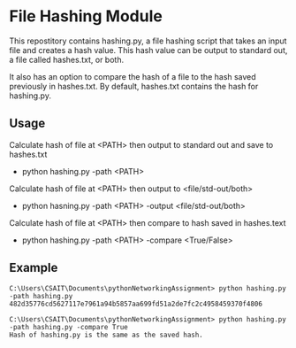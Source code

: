 # File Hashing Module

This repostitory contains hashing.py, a file hashing script that takes an input file and creates a hash value. This hash value can be output to standard out, a file called hashes.txt, or both. 

It also has an option to compare the hash of a file to the hash saved previously in hashes.txt. By default, hashes.txt contains the hash for hashing.py.

## Usage

Calculate hash of file at \<PATH> then output to standard out and save to hashes.txt
- python hashing.py -path \<PATH>

Calculate hash of file at \<PATH> then output to <file/std-out/both>
- python hasning.py -path \<PATH> -output <file/std-out/both>

Calculate hash of file at \<PATH> then compare to hash saved in hashes.text
- python hashing.py -path \<PATH> -compare <True/False>

## Example

```
C:\Users\CSAIT\Documents\pythonNetworkingAssignment> python hashing.py -path hashing.py
482d35776cd5627117e7961a94b5857aa699fd51a2de7fc2c4958459370f4806

C:\Users\CSAIT\Documents\pythonNetworkingAssignment> python hashing.py -path hashing.py -compare True
Hash of hashing.py is the same as the saved hash.
```